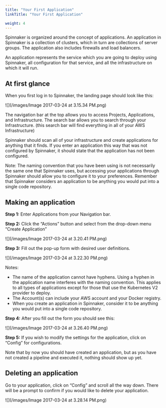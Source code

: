 ```yaml
---
title: "Your First Application"
linkTitle: "Your First Application"

weight: 4
---
```


Spinnaker is organized around the concept of applications. An application in Spinnaker is a collection of clusters, which in turn are collections of server groups. The application also includes firewalls and load balancers.

An application represents the service which you are going to deploy using Spinnaker, all configuration for that service, and all the infrastructure on which it will run.

## At first glance

When you first log in to Spinnaker, the landing page should look like this:

![](/images/Image 2017-03-24 at 3.15.34 PM.png)

The navigation bar at the top allows you to access Projects, Applications, and Infrastructure.
The search bar allows you to search through your Infrastructure.
(this search bar will find everything in all of your AWS Infrastructure)

Spinnaker should scan all of your infrastructure and create applications for anything that it finds.
If you enter an application this way that was not configured by Spinnaker, it should state that the application has not been configured.

Note: The naming convention that you have been using is not necessarily the same one that Spinnaker uses, but accessing your applications through Spinnaker should allow you to configure it to your preferences.
Remember that Spinnaker considers an application to be anything you would put into a single code repository.


## Making an application

**Step 1:** Enter Applications from your Navigation bar.

**Step 2:** Click the “Actions” button and select from the drop-down menu “Create Application”

![](/images/Image 2017-03-24 at 3.20.41 PM.png)

**Step 3:** Fill out the pop-up form with desired user definitions.

![](/images/Image 2017-03-24 at 3.22.30 PM.png)

Notes:
-  The name of the application cannot have hyphens. Using a hyphen in the application name interferes with the naming convention. This applies to all types of applications except for those that use the Kubernetes V2 provider to deploy.
- The Account(s) can include your AWS account and your Docker registry.
- When you create an application in Spinnaker, consider it to be anything you would put into a single code repository.

**Step 4:** After you fill out the form you should see this:

![](/images/Image 2017-03-24 at 3.26.40 PM.png)

**Step 5:** If you wish to modify the settings for the application, click on “Config” for configurations.

Note that by now you should have created an application, but as you have not created a pipeline and executed it, nothing should show up yet.


## Deleting an application

Go to your application, click on “Config” and scroll all the way down. There will be a prompt to confirm if you would like to delete your application.

![](/images/Image 2017-03-24 at 3.28.14 PM.png)

